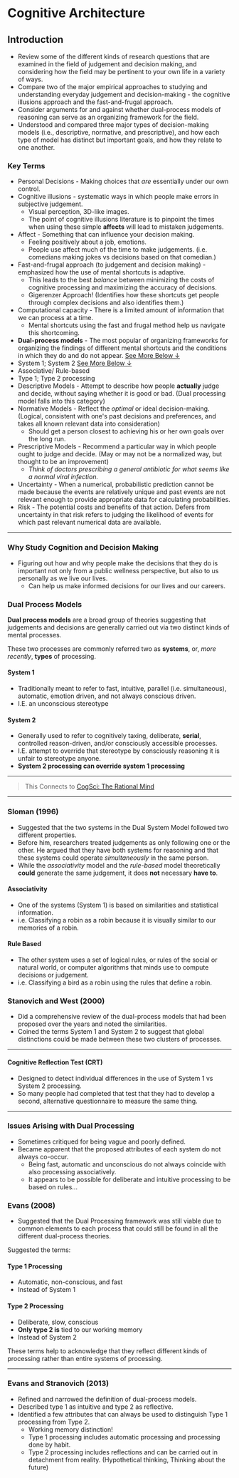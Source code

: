 # Cognitive Architecture

## Introduction
- Review some of the different kinds of research questions that are examined in the field of judgement and decision making, and considering how the field may be pertinent to your own life in a variety of ways.
- Compare two of the major empirical approaches to studying and understanding everyday judgement and decision-making - the cognitive illusions approach and the fast-and-frugal approach.
- Consider arguments for and against whether dual-process models of reasoning can serve as an organizing framework for the field.
- Understood and compared three major types of decision-making models (i.e., descriptive, normative, and prescriptive), and how each type of model has distinct but important goals, and how they relate to one another.

### Key Terms

- Personal Decisions - Making choices that *are* essentially under our own control.
- Cognitive illusions - systematic ways in which people make errors in subjective judgement.
	- Visual perception, 3D-like images.
	- The point of cognitive illusions literature is to pinpoint the times when using these simple **affects** will lead to mistaken judgements.
- Affect - Something that can influence your decision making.
	- Feeling positively about a job, emotions.
	- People use affect much of the time to make judgements. (i.e. comedians making jokes vs decisions based on that comedian.)
- Fast-and-frugal approach (to judgement and decision making) - emphasized how the use of mental shortcuts is adaptive.
	- This leads to the best *balance* between minimizing the costs of cognitive processing and maximizing the accuracy of decisions.
	- Gigerenzer Approach! (Identifies how these shortcuts get people through complex decisions and also identifies them.)
- Computational capacity - There is a limited amount of information that we can process at a time. 
	- Mental shortcuts using the fast and frugal method help us navigate this shortcoming.
- **Dual-process models** - The most popular of organizing frameworks for organizing the findings of different mental shortcuts and the conditions in which they do and do not appear. [See More Below ↓](#dual-process-models)
- System 1; System 2 [See More Below ↓](#dual-process-models)
- Associative/ Rule-based
- Type 1; Type 2 processing
- Descriptive Models - Attempt to describe how people **actually** judge and decide, without saying whether it is good or bad. (Dual processing model falls into this category)
- Normative Models - Reflect the *optimal* or ideal decision-making. (Logical, consistent with one's past decisions and preferences, and takes all known relevant data into consideration)
	- Should get a person closest to achieving his or her own goals over the long run.
- Prescriptive Models - Recommend a particular way in which people ought to judge and decide. (May or may not be a normalized way, but thought to be an improvement)
	- *Think of doctors prescribing a general antibiotic for what seems like a normal viral infection.*
- Uncertainty - When a numerical, probabilistic prediction cannot be made because the events are relatively unique and past events are not relevant enough to provide appropriate data for calculating probabilities.
- Risk - The potential costs and benefits of that action. Defers from uncertainty in that risk refers to judging the likelihood of events for which past relevant numerical data are available.

---
### Why Study Cognition and Decision Making

- Figuring out how and why people make the decisions that they do is important not only from a public wellness perspective, but also to us personally as we live our lives.
	- Can help us make informed decisions for our lives and our careers.

### Dual Process Models

**Dual process models** are a broad group of theories suggesting that judgements and decisions are generally carried out via two distinct kinds of mental processes.

These two processes are commonly referred two as **systems**, or, *more recently*, **types** of processing.

#### System 1
- Traditionally meant to refer to fast, intuitive, parallel (i.e. simultaneous), automatic, emotion driven, and not always conscious driven.
- I.E. an unconscious stereotype

#### System 2
- Generally used to refer to cognitively taxing, deliberate, **serial**, controlled reason-driven, and/or consciously accessible processes.
- I.E. attempt to override that stereotype by consciously reasoning it is unfair to stereotype anyone.
- **System 2 processing can override system 1 processing**

---
> This Connects to [CogSci: The Rational Mind](../cog-sci/10-the-rational-mind)

---
### Sloman (1996)
- Suggested that the two systems in the Dual System Model followed two different properties.
- Before him, researchers treated judgements as only following one or the other. He argued that they have both systems for reasoning and that these systems could operate *simultaneously* in the same person.
- While the *associativity* model and the *rule-based* model theoretically **could** generate the same judgement, it does **not** necessary **have to**.

#### Associativity
- One of the systems (System 1) is based on similarities and statistical information.
- i.e. Classifying a robin as a robin because it is visually similar to our memories of a robin.

#### Rule Based
- The other system uses a set of logical rules, or rules of the social or natural world, or computer algorithms that minds use to compute decisions or judgement.
- i.e. Classifying a bird as a robin using the rules that define a robin.

### Stanovich and West (2000)

- Did a comprehensive review of the dual-process models that had been proposed over the years and noted the similarities.
- Coined the terms System 1 and System 2 to suggest that global distinctions could be made between these two clusters of processes.

---
#### Cognitive Reflection Test (CRT)
- Designed to detect individual differences in the use of System 1 vs System 2 processing.
- So many people had completed that test that they had to develop a second, alternative questionnaire to measure the same thing.

---

### Issues Arising with Dual Processing
- Sometimes critiqued for being vague and poorly defined.
- Became apparent that the proposed attributes of each system do not always co-occur.
	- Being fast, automatic and unconscious do not always coincide with also processing associatively.
	- It appears to be possible for deliberate and intuitive processing to be based on rules...

### Evans (2008)
- Suggested that the Dual Processing framework was still viable due to common elements to each process that could still be found in all the different dual-process theories.

Suggested the terms:

#### Type 1 Processing
- Automatic, non-conscious, and fast
- Instead of System 1

#### Type 2 Processing
- Deliberate, slow, conscious
- **Only type 2 is** tied to our working memory
- Instead of System 2

These terms help to acknowledge that they reflect different  kinds of processing rather than entire systems of processing.

---
### Evans and Stranovich (2013)
- Refined and narrowed the definition of dual-process models.
- Described type 1 as intuitive and type 2 as reflective.
- Identified a few attributes that can always be used to distinguish Type 1 processing from Type 2. 
	- Working memory distinction!
	- Type 1 processing includes automatic processing and processing done by habit.
	- Type 2 processing includes reflections and can be carried out in detachment from reality. (Hypothetical thinking, Thinking about the future)
